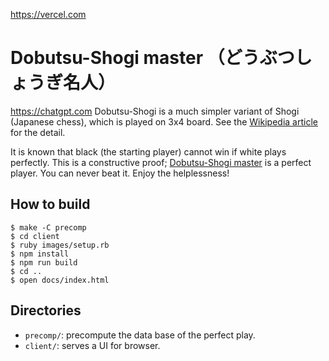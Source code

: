 https://vercel.com
# Dobutsu-Shogi master （どうぶつしょうぎ名人）
https://chatgpt.com
Dobutsu-Shogi is a much simpler variant of Shogi (Japanese chess), which is played on 3x4 board.  See the [Wikipedia article](https://en.wikipedia.org/wiki/D%C5%8Dbutsu_sh%C5%8Dgi) for the detail.

It is known that black (the starting player) cannot win if white plays perfectly.  This is a constructive proof; [Dobutsu-Shogi master](http://mame.github.io/dobutsu-shogi-master/) is a perfect player.  You can never beat it.  Enjoy the helplessness!

## How to build

~~~
$ make -C precomp
$ cd client
$ ruby images/setup.rb
$ npm install
$ npm run build
$ cd ..
$ open docs/index.html
~~~

## Directories

* `precomp/`: precompute the data base of the perfect play.
* `client/`: serves a UI for browser.
